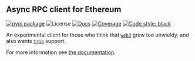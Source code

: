 Async RPC client for Ethereum
-----------------------------

[![pypi package][pypi-image]][pypi-link] ![License][pypi-license-image] [![Docs][rtd-image]][rtd-link] [![Coverage][cov-image]][cov-link] [![Code style: black][black-image]][black-link]

An experimental client for those who think that [`web3`](https://github.com/ethereum/web3.py) grew too unwieldy, and also wants [`trio`](https://github.com/python-trio/trio) support.

For more information see [the documentation](https://pons.readthedocs.io/en/latest/).


[pypi-image]: https://img.shields.io/pypi/v/pons
[pypi-link]: https://pypi.org/project/pons/
[pypi-license-image]: https://img.shields.io/pypi/l/pons
[rtd-image]: https://readthedocs.org/projects/pons/badge/?version=latest
[rtd-link]: https://pons.readthedocs.io/en/latest/
[cov-image]: https://codecov.io/gh/fjarri-eth/pons/branch/master/graph/badge.svg?token=RZP1LK1HB2
[cov-link]: https://codecov.io/gh/fjarri-eth/pons
[black-image]: https://img.shields.io/badge/code%20style-black-000000.svg
[black-link]: https://github.com/psf/black
